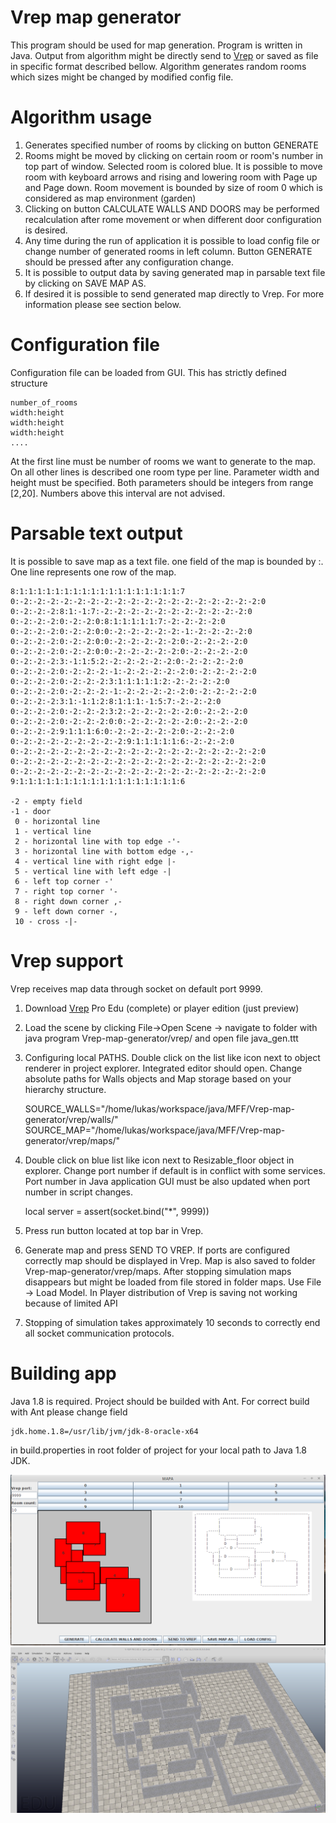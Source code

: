 # Vrep map generator
This program should be used for map generation. Program is written in Java. 
Output from algorithm might be directly send to [Vrep](http://www.coppeliarobotics.com/downloads.html) 
or saved as file in specific format described bellow. Algorithm generates random rooms which sizes
 might be changed by modified config file.
 
# Algorithm usage
 1. Generates specified number of rooms by clicking on button GENERATE
 2. Rooms might be moved by clicking on certain room or room's number in top part of window. 
Selected room is colored blue. It is possible to move room with keyboard arrows and rising and lowering room 
with Page up and Page down. Room movement is bounded by size of room 0 which is considered as map environment (garden)
 3.  Clicking on button CALCULATE WALLS AND DOORS may be performed recalculation after rome movement or when 
 different door configuration is desired.
 4. Any time during the run of application it is possible to load config file or change number of generated rooms 
 in left column. Button GENERATE should be pressed after any configuration change.
 5. It is possible to output data by saving generated map in parsable text file by clicking on SAVE MAP AS.
 6. If desired it is possible to send generated map directly to Vrep. For more information please see section below.
 
# Configuration file
Configuration file can be loaded from GUI. This has strictly defined structure

    number_of_rooms
    width:height
    width:height
    width:height
    ....

At the first line must be number of rooms we want to generate to the map. On all other lines is described one room type 
per line. Parameter width and height must be specified. Both parameters should be integers from range [2,20]. 
Numbers above this interval are not advised.

# Parsable text output
It is possible to save map as a text file. one field of the map is bounded by :. One line represents one row of the map.

    8:1:1:1:1:1:1:1:1:1:1:1:1:1:1:1:1:1:1:7
    0:-2:-2:-2:-2:-2:-2:-2:-2:-2:-2:-2:-2:-2:-2:-2:-2:-2:-2:0
    0:-2:-2:-2:8:1:-1:7:-2:-2:-2:-2:-2:-2:-2:-2:-2:-2:-2:0
    0:-2:-2:-2:0:-2:-2:0:8:1:1:1:1:1:7:-2:-2:-2:-2:0
    0:-2:-2:-2:0:-2:-2:0:0:-2:-2:-2:-2:-2:-1:-2:-2:-2:-2:0
    0:-2:-2:-2:0:-2:-2:0:0:-2:-2:-2:-2:-2:0:-2:-2:-2:-2:0
    0:-2:-2:-2:0:-2:-2:0:0:-2:-2:-2:-2:-2:0:-2:-2:-2:-2:0
    0:-2:-2:-2:3:-1:1:5:2:-2:-2:-2:-2:-2:0:-2:-2:-2:-2:0
    0:-2:-2:-2:0:-2:-2:-2:-1:-2:-2:-2:-2:-2:0:-2:-2:-2:-2:0
    0:-2:-2:-2:0:-2:-2:-2:3:1:1:1:1:1:2:-2:-2:-2:-2:0
    0:-2:-2:-2:0:-2:-2:-2:-1:-2:-2:-2:-2:-2:0:-2:-2:-2:-2:0
    0:-2:-2:-2:3:1:-1:1:2:8:1:1:1:-1:5:7:-2:-2:-2:0
    0:-2:-2:-2:0:-2:-2:-2:3:2:-2:-2:-2:-2:-2:0:-2:-2:-2:0
    0:-2:-2:-2:0:-2:-2:-2:0:0:-2:-2:-2:-2:-2:0:-2:-2:-2:0
    0:-2:-2:-2:9:1:1:1:6:0:-2:-2:-2:-2:-2:0:-2:-2:-2:0
    0:-2:-2:-2:-2:-2:-2:-2:-2:9:1:1:1:1:1:6:-2:-2:-2:0
    0:-2:-2:-2:-2:-2:-2:-2:-2:-2:-2:-2:-2:-2:-2:-2:-2:-2:-2:0
    0:-2:-2:-2:-2:-2:-2:-2:-2:-2:-2:-2:-2:-2:-2:-2:-2:-2:-2:0
    0:-2:-2:-2:-2:-2:-2:-2:-2:-2:-2:-2:-2:-2:-2:-2:-2:-2:-2:0
    9:1:1:1:1:1:1:1:1:1:1:1:1:1:1:1:1:1:1:6

    -2 - empty field
    -1 - door
     0 - horizontal line
     1 - vertical line
     2 - horizontal line with top edge -'-
     3 - horizontal line with bottom edge -,-
     4 - vertical line with right edge |-
     5 - vertical line with left edge -|
     6 - left top corner -'
     7 - right top corner '-
     8 - right down corner ,-
     9 - left down corner -,
     10 - cross -|-
     
# Vrep support
Vrep receives map data through socket on default port 9999.
  
  1. Download [Vrep](http://www.coppeliarobotics.com/downloads.html) Pro Edu (complete) or player edition (just preview)
  2. Load the scene by clicking File->Open Scene -> navigate to folder with java program Vrep-map-generator/vrep/ and
  open file java_gen.ttt
  3. Configuring local PATHS. Double click on the list like icon next to object renderer in project explorer. 
  Integrated editor should open. Change absolute paths for Walls objects and Map storage based on your hierarchy structure. 

        SOURCE_WALLS="/home/lukas/workspace/java/MFF/Vrep-map-generator/vrep/walls/"
        SOURCE_MAP="/home/lukas/workspace/java/MFF/Vrep-map-generator/vrep/maps/"
  
  4. Double click on blue list like icon next to Resizable_floor object in explorer. 
  Change port number if default is in conflict with some services. Port number in Java application GUI must be also 
  updated when port number in script changes. 
  
        local server = assert(socket.bind("*", 9999))
  5. Press run button located at top bar in Vrep.
  6. Generate map and press SEND TO VREP. If ports are configured correctly map should be displayed in Vrep. 
  Map is also saved to folder Vrep-map-generator/vrep/maps. After stopping simulation maps disappears but might be 
  loaded from file stored in folder maps. Use File -> Load Model. In Player distribution of Vrep is saving not 
  working because of limited API 
  7. Stopping of simulation takes approximately 10 seconds to correctly end all socket communication protocols. 
  
# Building app
Java 1.8 is required. Project should be builded with Ant.
For correct build with Ant please change field

    jdk.home.1.8=/usr/lib/jvm/jdk-8-oracle-x64

in build.properties in root folder of project for your local path to Java 1.8 JDK.

![](docs/generated1.png?raw=true)
![](docs/generated2.png?raw=true)
 
